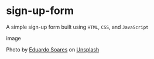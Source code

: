 # sign-up-form
A simple sign-up form built using `HTML`, `CSS`, and `JavaScript`



image

Photo by <a href="https://unsplash.com/@eduschadesoares?utm_content=creditCopyText&utm_medium=referral&utm_source=unsplash">Eduardo Soares</a> on <a href="https://unsplash.com/photos/green-leaf-on-brown-tree-trunk-8yaDRP46do0?utm_content=creditCopyText&utm_medium=referral&utm_source=unsplash">Unsplash</a>
  